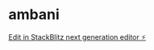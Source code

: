 # ambani

[Edit in StackBlitz next generation editor ⚡️](https://stackblitz.com/~/github.com/nagvanshi9275/ambani)